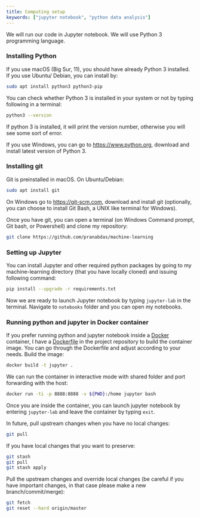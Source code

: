 ```yaml
---
title: Computing setup
keywords: ["jupyter notebook", "python data analysis"]
---
```


We will run our code in Jupyter notebook. We will use Python 3 programming
language.

### Installing Python
If you use macOS (Big Sur, 11), you should have already Python 3 installed. If
you use Ubuntu/ Debian, you can install by:
```bash
sudo apt install python3 python3-pip
```

You can check whether Python 3 is installed in your system or not by typing
following in a terminal:
```bash
python3 --version
```
If python 3 is installed, it will print the version number, otherwise you will
see some sort of error.

If you use Windows, you can go to https://www.python.org, download and
install latest version of Python 3.

### Installing git
Git is preinstalled in macOS. On Ubuntu/Debian:
```bash
sudo apt install git
```

On Windows go to https://git-scm.com, download and install git (optionally,
you can choose to install Git Bash, a UNIX like terminal for Windows).

Once you have git, you can open a terminal (on Windows Command prompt, Git bash,
or Powershell) and clone my repository:
```bash
git clone https://github.com/pranabdas/machine-learning
```

### Setting up Jupyter
You can install Jupyter and other required python packages by going to my
machine-learning directory (that you have locally cloned) and issuing following
command:
```bash
pip install --upgrade -r requirements.txt
```

Now we are ready to launch Jupyter notebook by typing `jupyter-lab` in the
terminal. Navigate to `notebooks` folder and you can open my notebooks.

### Running python and jupyter in Docker container
If you prefer running python and jupyter notebook inside a [Docker](
https://www.docker.com) container, I have a [Dockerfile](
https://github.com/pranabdas/machine-learning/blob/master/Dockerfile) in the
project repository to build the container image. You can go through the
Dockerfile and adjust according to your needs. Build the image:

```bash
docker build -t jupyter .
```

We can run the container in interactive mode with shared folder and port
forwarding with the host:

```bash
docker run -ti -p 8888:8888 -v ${PWD}:/home jupyter bash
```

Once you are inside the container, you can launch jupyter notebook by entering
`jupyter-lab` and leave the container by typing `exit`.

In future, pull upstream changes when you have no local changes:
```bash
git pull
```

If you have local changes that you want to preserve:
```bash
git stash
git pull
git stash apply
```

Pull the upstream changes and override local changes (be careful if you have
important changes, in that case please make a new branch/commit/merge):
```bash
git fetch
git reset --hard origin/master
```

